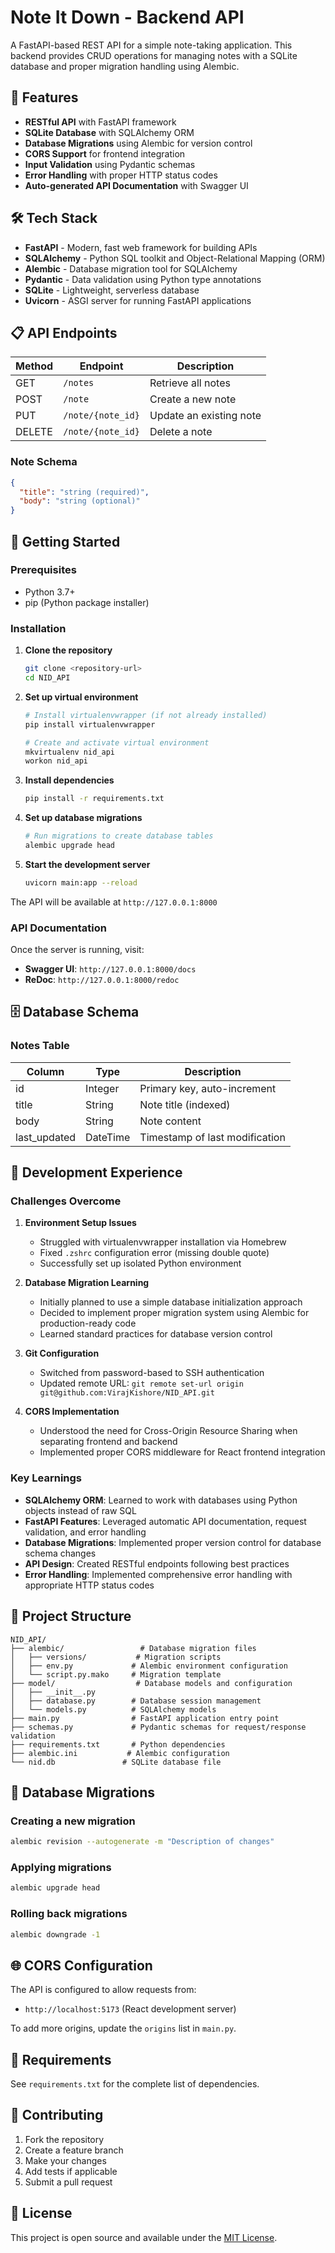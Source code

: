 # Note It Down - Backend API

A FastAPI-based REST API for a simple note-taking application. This backend provides CRUD operations for managing notes with a SQLite database and proper migration handling using Alembic.

## 🚀 Features

- **RESTful API** with FastAPI framework
- **SQLite Database** with SQLAlchemy ORM
- **Database Migrations** using Alembic for version control
- **CORS Support** for frontend integration
- **Input Validation** using Pydantic schemas
- **Error Handling** with proper HTTP status codes
- **Auto-generated API Documentation** with Swagger UI

## 🛠️ Tech Stack

- **FastAPI** - Modern, fast web framework for building APIs
- **SQLAlchemy** - Python SQL toolkit and Object-Relational Mapping (ORM)
- **Alembic** - Database migration tool for SQLAlchemy
- **Pydantic** - Data validation using Python type annotations
- **SQLite** - Lightweight, serverless database
- **Uvicorn** - ASGI server for running FastAPI applications

## 📋 API Endpoints

| Method | Endpoint          | Description             |
| ------ | ----------------- | ----------------------- |
| GET    | `/notes`          | Retrieve all notes      |
| POST   | `/note`           | Create a new note       |
| PUT    | `/note/{note_id}` | Update an existing note |
| DELETE | `/note/{note_id}` | Delete a note           |

### Note Schema

```json
{
  "title": "string (required)",
  "body": "string (optional)"
}
```

## 🚀 Getting Started

### Prerequisites

- Python 3.7+
- pip (Python package installer)

### Installation

1. **Clone the repository**

   ```bash
   git clone <repository-url>
   cd NID_API
   ```

2. **Set up virtual environment**

   ```bash
   # Install virtualenvwrapper (if not already installed)
   pip install virtualenvwrapper

   # Create and activate virtual environment
   mkvirtualenv nid_api
   workon nid_api
   ```

3. **Install dependencies**

   ```bash
   pip install -r requirements.txt
   ```

4. **Set up database migrations**

   ```bash
   # Run migrations to create database tables
   alembic upgrade head
   ```

5. **Start the development server**
   ```bash
   uvicorn main:app --reload
   ```

The API will be available at `http://127.0.0.1:8000`

### API Documentation

Once the server is running, visit:

- **Swagger UI**: `http://127.0.0.1:8000/docs`
- **ReDoc**: `http://127.0.0.1:8000/redoc`

## 🗄️ Database Schema

### Notes Table

| Column       | Type     | Description                    |
| ------------ | -------- | ------------------------------ |
| id           | Integer  | Primary key, auto-increment    |
| title        | String   | Note title (indexed)           |
| body         | String   | Note content                   |
| last_updated | DateTime | Timestamp of last modification |

## 🔧 Development Experience

### Challenges Overcome

1. **Environment Setup Issues**

   - Struggled with virtualenvwrapper installation via Homebrew
   - Fixed `.zshrc` configuration error (missing double quote)
   - Successfully set up isolated Python environment

2. **Database Migration Learning**

   - Initially planned to use a simple database initialization approach
   - Decided to implement proper migration system using Alembic for production-ready code
   - Learned standard practices for database version control

3. **Git Configuration**

   - Switched from password-based to SSH authentication
   - Updated remote URL: `git remote set-url origin git@github.com:VirajKishore/NID_API.git`

4. **CORS Implementation**
   - Understood the need for Cross-Origin Resource Sharing when separating frontend and backend
   - Implemented proper CORS middleware for React frontend integration

### Key Learnings

- **SQLAlchemy ORM**: Learned to work with databases using Python objects instead of raw SQL
- **FastAPI Features**: Leveraged automatic API documentation, request validation, and error handling
- **Database Migrations**: Implemented proper version control for database schema changes
- **API Design**: Created RESTful endpoints following best practices
- **Error Handling**: Implemented comprehensive error handling with appropriate HTTP status codes

## 📁 Project Structure

```
NID_API/
├── alembic/                 # Database migration files
│   ├── versions/           # Migration scripts
│   ├── env.py             # Alembic environment configuration
│   └── script.py.mako     # Migration template
├── model/                  # Database models and configuration
│   ├── __init__.py
│   ├── database.py        # Database session management
│   └── models.py          # SQLAlchemy models
├── main.py                # FastAPI application entry point
├── schemas.py             # Pydantic schemas for request/response validation
├── requirements.txt       # Python dependencies
├── alembic.ini           # Alembic configuration
└── nid.db               # SQLite database file
```

## 🔄 Database Migrations

### Creating a new migration

```bash
alembic revision --autogenerate -m "Description of changes"
```

### Applying migrations

```bash
alembic upgrade head
```

### Rolling back migrations

```bash
alembic downgrade -1
```

## 🌐 CORS Configuration

The API is configured to allow requests from:

- `http://localhost:5173` (React development server)

To add more origins, update the `origins` list in `main.py`.

## 📝 Requirements

See `requirements.txt` for the complete list of dependencies.

## 🤝 Contributing

1. Fork the repository
2. Create a feature branch
3. Make your changes
4. Add tests if applicable
5. Submit a pull request

## 📄 License

This project is open source and available under the [MIT License](LICENSE).
